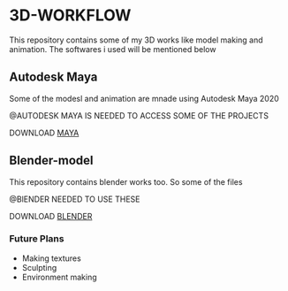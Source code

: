 # 3D-WORKFLOW
This repository contains some of my 3D works like model making and animation.
The softwares i used will be mentioned below

## Autodesk Maya
Some of the modesl and animation are mnade using Autodesk Maya 2020 

@AUTODESK MAYA IS NEEDED TO ACCESS SOME  OF THE PROJECTS

DOWNLOAD [MAYA](https://www.autodesk.in/products/maya/overview)

## Blender-model
This repository contains blender works too. So some of the files  

@BlENDER NEEDED TO USE THESE

DOWNLOAD [BLENDER](https://www.blender.org/)

### Future Plans

- Making textures
- Sculpting
- Environment making
